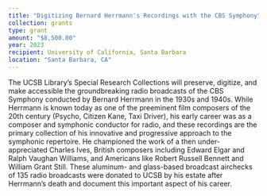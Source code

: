 ```yaml
---
title: "Digitizing Bernard Herrmann's Recordings with the CBS Symphony"
collection: grants
type: grant
amount: "$8,500.00"
year: 2023
recipient: University of California, Santa Barbara
location: "Santa Barbara, CA"
---
```


The UCSB Library’s Special Research Collections will preserve, digitize, and make accessible the groundbreaking radio broadcasts of the CBS Symphony conducted by Bernard Herrmann in the 1930s and 1940s. While Herrmann is known today as one of the preeminent film composers of the 20th century (Psycho, Citizen Kane, Taxi Driver), his early career was as a composer and symphonic conductor for radio, and these recordings are the primary collection of his innovative and progressive approach to the symphonic repertoire. He championed the work of a then under-appreciated Charles Ives, British composers including Edward Elgar and Ralph Vaughan Williams, and Americans like Robert Russell Bennett and William Grant Still. These aluminum- and glass-based broadcast airchecks of 135 radio broadcasts were donated to UCSB by his estate after Herrmann’s death and document this important aspect of his career.
